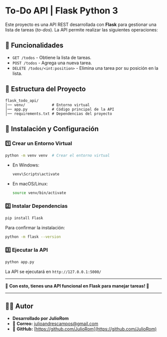 # To-Do API | Flask Python 3

Este proyecto es una API REST desarrollada con **Flask** para gestionar una lista de tareas (*to-dos*). La API permite realizar las siguientes operaciones:

## 📌 Funcionalidades
- `GET /todos` - Obtiene la lista de tareas.
- `POST /todos` - Agrega una nueva tarea.
- `DELETE /todos/<int:position>` - Elimina una tarea por su posición en la lista.

## 📁 Estructura del Proyecto
```
flask_todo_api/
│── venv/            # Entorno virtual
│── app.py           # Código principal de la API
│── requirements.txt # Dependencias del proyecto
```

## 🚀 Instalación y Configuración
### 1️⃣ Crear un Entorno Virtual
```bash
python -m venv venv  # Crear el entorno virtual
```
- En Windows:
  ```bash
  venv\Scripts\activate
  ```
- En macOS/Linux:
  ```bash
  source venv/bin/activate
  ```

### 2️⃣ Instalar Dependencias
```bash
pip install Flask
```
Para confirmar la instalación:
```bash
python -m flask --version
```

### 3️⃣ Ejecutar la API
```bash
python app.py
```
La API se ejecutará en `http://127.0.0.1:5000/`

---
📌 **Con esto, tienes una API funcional en Flask para manejar tareas! 🚀**

---

## 👨‍💻 **Autor**

- **Desarrollado por JulioRom**
- 📧 **Correo:** [julioandrescampos@gmail.com](mailto:julioandrescampos@gmail.com)
- 🔗 **GitHub:** [https://github.com/JulioRom](https://github.com/JulioRom)



